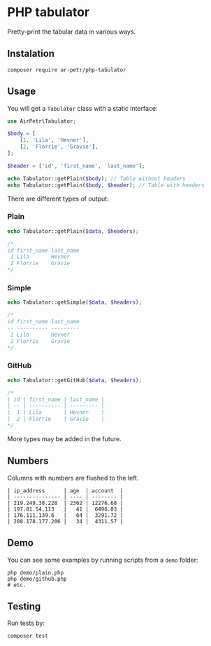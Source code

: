 # PHP tabulator

Pretty-print the tabular data in various ways.

## Instalation

``composer require ar-petr/php-tabulator``

## Usage

You will get a ``Tabulator`` class with a static interface:

```php
use AirPetr\Tabulator;

$body = [
    [1, 'Lila', 'Hevner'],
    [2, 'Florrie', 'Gravie'],
];

$header = ['id', 'first_name', 'last_name'];

echo Tabulator::getPlain($body); // Table without headers
echo Tabulator::getPlain($body, $header); // Table with headers
```

There are different types of output:

### Plain
```php
echo Tabulator::getPlain($data, $headers);

/*
id first_name last_name
 1 Lila       Hevner   
 2 Florrie    Gravie   
*/
```

### Simple
```php
echo Tabulator::getSimple($data, $headers);

/*
id first_name last_name
-- ---------- ---------
 1 Lila       Hevner   
 2 Florrie    Gravie   
*/
```

### GitHub
```php
echo Tabulator::getGitHub($data, $headers);

/*
| id | first_name | last_name |
| -- | ---------- | --------- |
|  1 | Lila       | Hevner    |
|  2 | Florrie    | Gravie    |
*/
```

More types may be added in the future.

## Numbers

Columns with numbers are flushed to the left.

```
| ip_address      | age  | account  |
| --------------- | ---- | -------- |
| 219.249.38.228  | 2362 | 12276.68 |
| 197.81.54.113   |   41 |  6496.03 |
| 176.111.139.6   |   64 |  3291.72 |
| 208.178.177.206 |   34 |  4311.57 |
```

## Demo

You can see some examples by running scripts from a ``demo`` folder:

```shell
php demo/plain.php
php demo/github.php
# etc.
```

## Testing

Run tests by:

``composer test``
